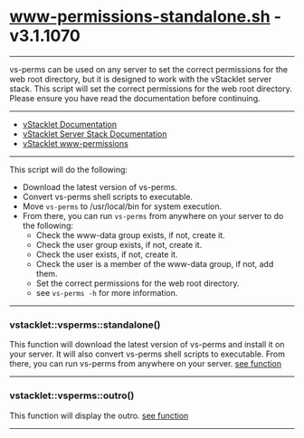 # www-permissions-standalone.sh - v3.1.1070


---

vs-perms can be used on any server to set the correct permissions
for the web root directory, but it is designed to work with the vStacklet
server stack. This script will set the correct permissions for the web root
directory.
Please ensure you have read the documentation before continuing.

---

- [vStacklet Documentation](https://github.com/JMSDOnline/vstacklet/blob/main/docs/setup/vstacklet.sh.md)
- [vStacklet Server Stack Documentation](https://github.com/JMSDOnline/vstacklet/blob/main/docs/setup/vstacklet-server-stack.sh.md)
- [vStacklet www-permissions](https://github.com/JMSDOnline/vstacklet/blob/main/docs/bin/www-permissions.sh.md)

---

This script will do the following:
- Download the latest version of vs-perms.
- Convert vs-perms shell scripts to executable.
- Move `vs-perms` to /usr/local/bin for system execution.
- From there, you can run `vs-perms` from anywhere on your server to do the following:
  - Check the www-data group exists, if not, create it.
  - Check the user group exists, if not, create it.
  - Check the user exists, if not, create it.
  - Check the user is a member of the www-data group, if not, add them.
  - Set the correct permissions for the web root directory.
  - see `vs-perms -h` for more information.

---



### vstacklet::vsperms::standalone()

This function will download the latest version of vs-perms
and install it on your server. It will also convert vs-perms shell scripts
to executable. From there, you can run vs-perms from anywhere on your server.
[see function](https://github.com/JMSDOnline/vstacklet/blob/main/bin/www-permissions-standalone.sh#L61-L66)

---

### vstacklet::vsperms::outro()

This function will display the outro. [see function](https://github.com/JMSDOnline/vstacklet/blob/main/bin/www-permissions-standalone.sh#L74-L86)

---


